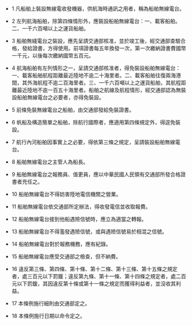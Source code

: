 * 1 凡船舶上裝設無線電收發機器，供航海時通訊之用者，稱為船舶無線電台。

* 2 左列航海船舶，除第四條情形外，應裝設船舶無線電台：一、載客船舶。二、一千六百噸以上之運貨船舶。

* 3 船舶無&#32171;電台之裝設，應先呈請交通部核准，並於竣工後，經交通部查驗合格，發給證書，方得使用。前項證書每五年換發一次，第一次繳納證書費國幣一千元，以後每次繳納國幣五百元。

* 4 航海船舶有左列情形之一，呈請交通部核准者，得免裝設船舶無線電台：一、載客船舶航程距離最近陸地不逾二十海里者。二、載客船舶往復兩海港間，其外海航程不逾二百海里者。三、一千六百噸以上之運貨船舶，其航程距離最近陸地不逾一百五十海里者。船舶之航線及航程情形，經交通部認為無裝設船舶無線電台之必要者，亦得免裝設。

* 5 前條免裝無線電台之船舶，由交通部發給免裝證書。

* 6 帆船及構造簡單之船舶，除航行國際者，應適用第四條規定外，得逕免裝設。

* 7 航行內河船舶因事實上之必要，得依第三條之規定，呈請裝設船舶無線電台。

* 8 船舶無線電台之主管人為船長。

* 9 船舶無線電台之報務員、值更員，應以中華民國人民領有交通部所發合格證書者充任之。

* 10 船舶無線電台不得妨害陸地電信機關之營業。

* 11 船舶無線電台依交通部所定辦法，得收發電信並收取報費。

* 12 船舶無線電台接到他船遇險信號時，應立為適當之轉報。

* 13 船舶無線電台不得濫發遇險信號，或與遇險信號易於相混之信號。

* 14 船舶無線電台對於報務機務，應有紀錄。

* 15 船舶無線電台應受交通部之檢查，但不納費。

* 16 違反第三條、第四條、第十條、第十二條、第十三條、第十五條之規定者，處三百元以下罰鍰；違反第九條、第十一條、第十四條之規定者，處二百元以下罰鍰，其因違反第十條或第十一條之規定而獲得利益者，並沒收其利益。

* 17 本條例施行細則由交通部定之。

* 18 本條例施行日期以命令定之。

